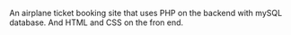 An airplane ticket booking site that uses PHP on the backend with mySQL database. And HTML and CSS on the fron end.